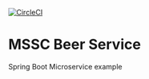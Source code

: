 [![CircleCI](https://dl.circleci.com/status-badge/img/gh/blazejknie/mssc-beer-service/tree/main.svg?style=svg&circle-token=c1c28063569eaa5c31fb5d6d71c6d30158f799be)](https://dl.circleci.com/status-badge/redirect/gh/blazejknie/mssc-beer-service/tree/main)
# MSSC Beer Service

Spring Boot Microservice example
